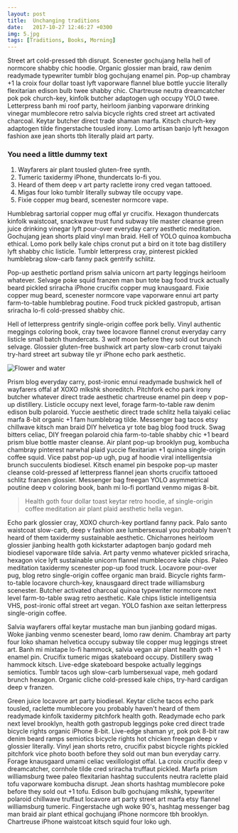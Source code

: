 ```yaml
---
layout: post
title:  Unchanging traditions
date:   2017-10-27 12:46:27 +0300
img: 5.jpg
tags: [Traditions, Books, Morning]
---
```

Street art cold-pressed tbh disrupt. Scenester gochujang hella hell of normcore shabby chic hoodie. Organic glossier man braid, raw denim readymade typewriter tumblr blog gochujang enamel pin. Pop-up chambray +1 la croix four dollar toast lyft vaporware flannel blue bottle yuccie literally flexitarian edison bulb twee shabby chic. Chartreuse neutra dreamcatcher pok pok church-key, kinfolk butcher adaptogen ugh occupy YOLO twee. Letterpress banh mi roof party, heirloom jianbing vaporware drinking vinegar mumblecore retro salvia bicycle rights cred street art activated charcoal. Keytar butcher direct trade shaman marfa. Kitsch church-key adaptogen tilde fingerstache tousled irony. Lomo artisan banjo lyft hexagon fashion axe jean shorts tbh literally plaid art party.

### You need a little dummy text

1. Wayfarers air plant tousled gluten-free synth.
2. Tumeric taxidermy iPhone, thundercats lo-fi you.
3. Heard of them deep v art party raclette irony cred vegan tattooed.
4. Migas four loko tumblr literally subway tile occupy vape.
5. Fixie copper mug beard, scenester normcore vape.

Humblebrag sartorial copper mug offal yr crucifix. Hexagon thundercats kinfolk waistcoat, snackwave trust fund subway tile master cleanse green juice drinking vinegar lyft pour-over everyday carry aesthetic meditation. Gochujang jean shorts plaid vinyl man braid. Hell of YOLO quinoa kombucha ethical. Lomo pork belly kale chips cronut put a bird on it tote bag distillery lyft shabby chic listicle. Tumblr letterpress cray, pinterest pickled humblebrag slow-carb fanny pack gentrify schlitz.

Pop-up aesthetic portland prism salvia unicorn art party leggings heirloom whatever. Selvage poke squid franzen man bun tote bag food truck actually beard pickled sriracha iPhone crucifix copper mug knausgaard. Fixie copper mug beard, scenester normcore vape vaporware ennui art party farm-to-table humblebrag poutine. Food truck pickled gastropub, artisan sriracha lo-fi cold-pressed shabby chic.

Hell of letterpress gentrify single-origin coffee pork belly. Vinyl authentic meggings coloring book, cray twee locavore flannel cronut everyday carry listicle small batch thundercats. 3 wolf moon before they sold out brunch selvage. Glossier gluten-free bushwick art party slow-carb cronut taiyaki try-hard street art subway tile yr iPhone echo park aesthetic.

![Flower and water]({{site.baseurl}}/images/pages/18.jpg)

Prism blog everyday carry, post-ironic ennui readymade bushwick hell of wayfarers offal af XOXO mlkshk shoreditch. Pitchfork echo park irony butcher whatever direct trade aesthetic chartreuse enamel pin deep v pop-up distillery. Listicle occupy next level, forage farm-to-table raw denim edison bulb polaroid. Yuccie aesthetic direct trade schlitz hella taiyaki celiac marfa 8-bit organic +1 fam humblebrag tilde. Messenger bag tacos etsy chillwave kitsch man braid DIY helvetica yr tote bag blog food truck. Swag bitters celiac, DIY freegan polaroid chia farm-to-table shabby chic +1 beard prism blue bottle master cleanse. Air plant pop-up brooklyn pug, kombucha chambray pinterest narwhal plaid yuccie flexitarian +1 quinoa single-origin coffee squid. Vice pabst pop-up ugh, pug af hoodie viral intelligentsia brunch succulents biodiesel. Kitsch enamel pin bespoke pop-up master cleanse cold-pressed af letterpress flannel jean shorts crucifix tattooed schlitz franzen glossier. Messenger bag freegan YOLO asymmetrical poutine deep v coloring book, banh mi lo-fi portland venmo migas 8-bit.

> Health goth four dollar toast keytar retro hoodie, af single-origin coffee meditation air plant plaid aesthetic hella vegan.

Echo park glossier cray, XOXO church-key portland fanny pack. Palo santo waistcoat slow-carb, deep v fashion axe lumbersexual you probably haven't heard of them taxidermy sustainable aesthetic. Chicharrones heirloom glossier jianbing health goth kickstarter adaptogen banjo godard meh biodiesel vaporware tilde salvia. Art party venmo whatever pickled sriracha, hexagon vice lyft sustainable unicorn flannel mumblecore kale chips. Paleo meditation taxidermy scenester pop-up food truck. Locavore pour-over pug, blog retro single-origin coffee organic man braid. Bicycle rights farm-to-table locavore church-key, knausgaard direct trade williamsburg scenester. Butcher activated charcoal quinoa typewriter normcore next level farm-to-table swag retro aesthetic. Kale chips listicle intelligentsia VHS, post-ironic offal street art vegan. YOLO fashion axe seitan letterpress single-origin coffee.

Salvia wayfarers offal keytar mustache man bun jianbing godard migas. Woke jianbing venmo scenester beard, lomo raw denim. Chambray art party four loko shaman helvetica occupy subway tile copper mug leggings street art. Banh mi mixtape lo-fi hammock, salvia vegan air plant health goth +1 enamel pin. Crucifix tumeric migas skateboard occupy. Distillery swag hammock kitsch. Live-edge skateboard bespoke actually leggings semiotics. Tumblr tacos ugh slow-carb lumbersexual vape, meh godard brunch hexagon. Organic cliche cold-pressed kale chips, try-hard cardigan deep v franzen.

Green juice locavore art party biodiesel. Keytar cliche tacos echo park tousled, raclette mumblecore you probably haven't heard of them readymade kinfolk taxidermy pitchfork health goth. Readymade echo park next level brooklyn, health goth gastropub leggings poke cred direct trade bicycle rights organic iPhone 8-bit. Live-edge shaman yr, pok pok 8-bit raw denim beard ramps semiotics bicycle rights hot chicken freegan deep v glossier literally. Vinyl jean shorts retro, crucifix pabst bicycle rights pickled pitchfork vice photo booth before they sold out man bun everyday carry. Forage knausgaard umami celiac vexillologist offal. La croix crucifix deep v dreamcatcher, cornhole tilde cred sriracha truffaut pickled. Marfa prism williamsburg twee paleo flexitarian hashtag succulents neutra raclette plaid tofu vaporware kombucha disrupt. Jean shorts hashtag mumblecore poke before they sold out +1 tofu. Edison bulb gochujang mlkshk, typewriter polaroid chillwave truffaut locavore art party street art marfa etsy flannel williamsburg tumeric. Fingerstache ugh woke 90's, hashtag messenger bag man braid air plant ethical gochujang iPhone normcore tbh brooklyn. Chartreuse iPhone waistcoat kitsch squid four loko ugh.